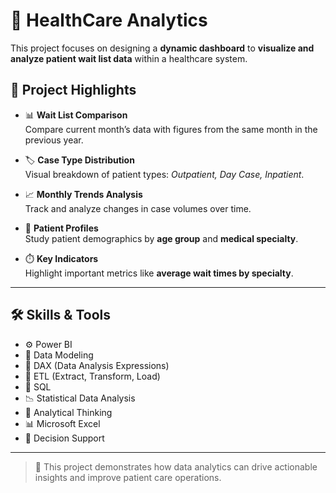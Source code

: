 # 🏥 HealthCare Analytics

This project focuses on designing a **dynamic dashboard** to **visualize and analyze patient wait list data** within a healthcare system.

## 📌 Project Highlights

- 📊 **Wait List Comparison**  
  Compare current month’s data with figures from the same month in the previous year.

- 🏷️ **Case Type Distribution**  
  Visual breakdown of patient types: *Outpatient, Day Case, Inpatient*.

- 📈 **Monthly Trends Analysis**  
  Track and analyze changes in case volumes over time.

- 👥 **Patient Profiles**  
  Study patient demographics by **age group** and **medical specialty**.

- ⏱️ **Key Indicators**  
  Highlight important metrics like **average wait times by specialty**.

---

## 🛠️ Skills & Tools

- ⚙️ Power BI  
- 📐 Data Modeling  
- 🧮 DAX (Data Analysis Expressions)  
- 🔁 ETL (Extract, Transform, Load)  
- 🧾 SQL  
- 📉 Statistical Data Analysis  
- 🧠 Analytical Thinking  
- 📊 Microsoft Excel  
- 🎯 Decision Support

---

> 🚀 This project demonstrates how data analytics can drive actionable insights and improve patient care operations.
